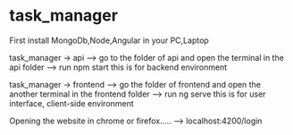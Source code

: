 # task_manager

First install MongoDb,Node,Angular in your PC,Laptop

task_manager -> api
	--> go to the folder of api and open the terminal in the api folder
	--> run npm start
		this is for backend environment

task_manager -> frontend
	--> go the folder of frontend and open the another terminal in the frontend folder
	--> run ng serve
		this is for user interface, client-side environment


Opening the website in chrome or firefox.....
	--> localhost:4200/login

